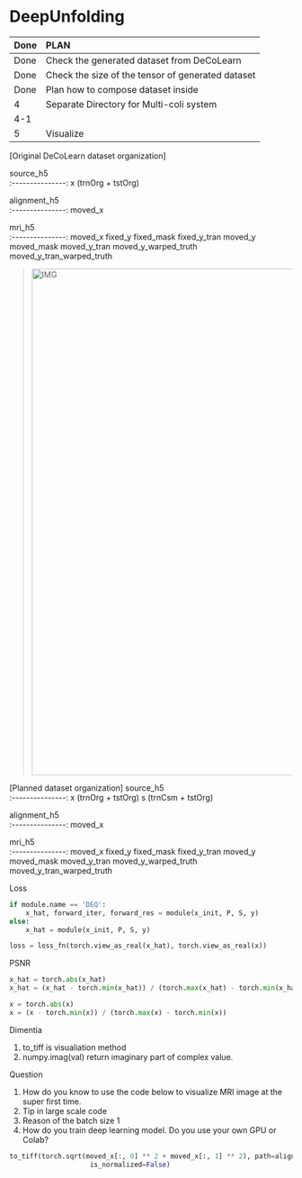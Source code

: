 # DeepUnfolding


Done | PLAN
:--------------- | :--------------- 
Done   | Check the generated dataset from DeCoLearn
Done   | Check the size of the tensor of generated dataset
Done      | Plan how to compose dataset inside
4      | Separate Directory for Multi-coli system
4-1    | 
5      | Visualize 
     


[Original DeCoLearn dataset organization]

source_h5  	      
:---------------: 
x (trnOrg + tstOrg)  

alignment_h5  	      
:---------------: 
moved_x

mri_h5  	      
:---------------: 
moved_x
fixed_y
fixed_mask
fixed_y_tran
moved_y
moved_mask
moved_y_tran
moved_y_warped_truth
moved_y_tran_warped_truth


> <img width="900" alt="IMG" src="https://user-images.githubusercontent.com/73331241/180142212-3dc92e7c-7e93-4be5-876f-7a86cd8e21d6.png">

[Planned dataset organization]
source_h5  	      
:---------------: 
x (trnOrg + tstOrg) 
s (trnCsm + tstOrg)

alignment_h5  	      
:---------------: 
moved_x

mri_h5  	      
:---------------: 
moved_x
fixed_y
fixed_mask
fixed_y_tran
moved_y
moved_mask
moved_y_tran
moved_y_warped_truth
moved_y_tran_warped_truth




Loss
```python
if module.name == 'DEQ':
    x_hat, forward_iter, forward_res = module(x_init, P, S, y)
else:
    x_hat = module(x_init, P, S, y)

loss = loss_fn(torch.view_as_real(x_hat), torch.view_as_real(x))

```

PSNR
```python
x_hat = torch.abs(x_hat)
x_hat = (x_hat - torch.min(x_hat)) / (torch.max(x_hat) - torch.min(x_hat))

x = torch.abs(x)
x = (x - torch.min(x)) / (torch.max(x) - torch.min(x))
```

Dimentia
1. to_tiff is visualiation method
2. numpy.imag(val) return imaginary part of complex value.


Question
1. How do you know to use the code below to visualize MRI image at the super first time.
2. Tip in large scale code
3. Reason of the batch size 1
4. How do you train deep learning model. Do you use your own GPU or Colab?

```python
to_tiff(torch.sqrt(moved_x[:, 0] ** 2 + moved_x[:, 1] ** 2), path=alignment_qc + 'moved_x.tiff',
                    is_normalized=False)
```

